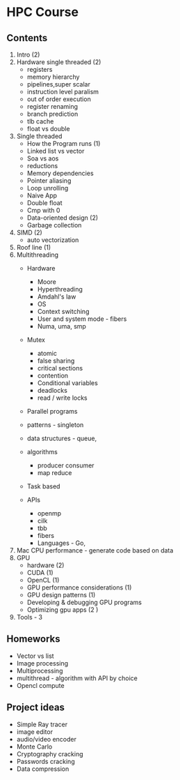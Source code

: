 # HPC Course

## Contents

1. Intro (2)
2. Hardware single threaded (2)
   * registers
   * memory hierarchy
   * pipelines,super scalar
   * instruction level paralism
   * out of order execution
   * register renaming
   * branch prediction
   * tlb cache
   * float vs double
3. Single threaded 
   * How the Program runs (1)
   * Linked list vs vector
   * Soa vs aos
   * reductions
   * Memory dependencies
   * Pointer aliasing
   * Loop unrolling
   * Naive App
   * Double float
   * Cmp with 0
   * Data-oriented design (2)
   * Garbage collection
4. SIMD (2)
   * auto vectorization
5. Roof line (1)
6. Multithreading
   * Hardware 
       * Moore
       * Hyperthreading
       * Amdahl's law
       * OS
       * Context switching
       * User and system mode - fibers
       * Numa, uma, smp
   * Mutex
       * atomic
       * false sharing
       * critical sections
       * contention
       * Conditional variables
       * deadlocks
       * read / write locks

   * Parallel programs
   * patterns - singleton
   * data structures - queue, 
   * algorithms
       * producer consumer
       * map reduce
   * Task based 
   * APIs
       * openmp
       * cilk
       * tbb
       * fibers
       * Languages - Go, 
7.  Mac CPU performance - generate code based on data
8. GPU
   * hardware (2)
   * CUDA (1)
   * OpenCL (1)
   * GPU performance considerations (1)
   * GPU design patterns (1)
   * Developing & debugging GPU programs
   * Optimizing gpu apps (2 )
9. Tools - 3

## Homeworks

* Vector vs list
* Image processing
* Multiprocessing 
* multithread - algorithm with API by choice
* Opencl compute

## Project ideas

* Simple Ray tracer
* image editor
* audio/video encoder
* Monte Carlo
* Cryptography cracking
* Passwords cracking
* Data compression
